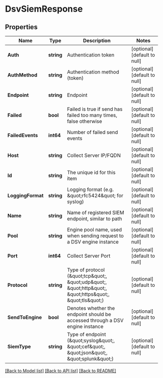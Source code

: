 # DsvSiemResponse

## Properties
Name | Type | Description | Notes
------------ | ------------- | ------------- | -------------
**Auth** | **string** | Authentication token | [optional] [default to null]
**AuthMethod** | **string** | Authentication method (token) | [optional] [default to null]
**Endpoint** | **string** | Endpoint | [optional] [default to null]
**Failed** | **bool** | Failed is true if send has failed too many times, false otherwise | [optional] [default to null]
**FailedEvents** | **int64** | Number of failed send events | [optional] [default to null]
**Host** | **string** | Collect Server IP/FQDN | [optional] [default to null]
**Id** | **string** | The unique id for this item | [optional] [default to null]
**LoggingFormat** | **string** | Logging format (e.g. \&quot;rfc5424\&quot; for syslog) | [optional] [default to null]
**Name** | **string** | Name of registered SIEM endpoint, similar to path | [optional] [default to null]
**Pool** | **string** | Engine pool name, used when sending request to a DSV engine instance | [optional] [default to null]
**Port** | **int64** | Collect Server Port | [optional] [default to null]
**Protocol** | **string** | Type of protocol (\&quot;tcp\&quot;, \&quot;udp\&quot;, \&quot;http\&quot;, \&quot;https\&quot;, \&quot;tls\&quot;) | [optional] [default to null]
**SendToEngine** | **bool** | Denotes whether the endpoint should be accessed through a DSV engine instance | [optional] [default to null]
**SiemType** | **string** | Type of endpoint (\&quot;syslog\&quot;, \&quot;cef\&quot;, \&quot;json\&quot;, \&quot;splunk\&quot;) | [optional] [default to null]

[[Back to Model list]](../README.md#documentation-for-models) [[Back to API list]](../README.md#documentation-for-api-endpoints) [[Back to README]](../README.md)

